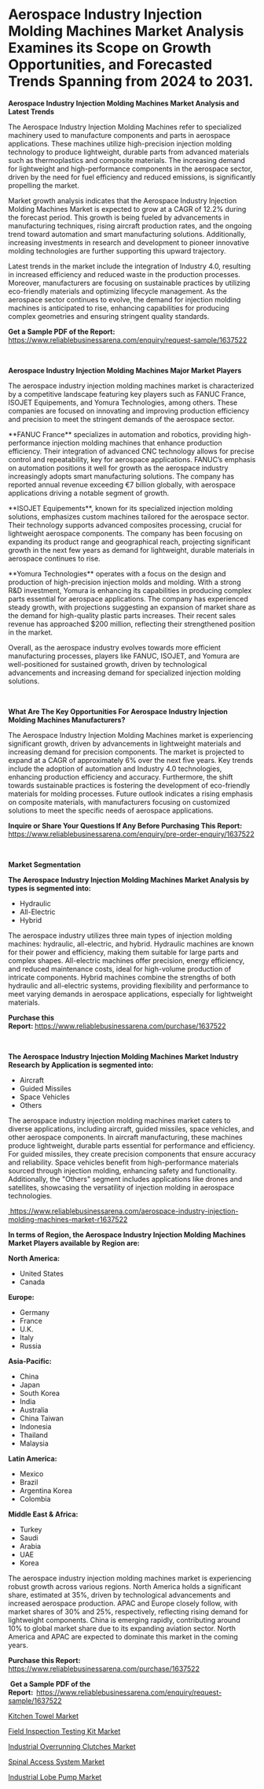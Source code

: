 <p><h1>Aerospace Industry Injection Molding Machines Market Analysis Examines its Scope on Growth Opportunities, and Forecasted Trends Spanning from 2024 to 2031.</h1></p><p><strong>Aerospace Industry Injection Molding Machines Market Analysis and Latest Trends</strong></p>
<p><p>The Aerospace Industry Injection Molding Machines refer to specialized machinery used to manufacture components and parts in aerospace applications. These machines utilize high-precision injection molding technology to produce lightweight, durable parts from advanced materials such as thermoplastics and composite materials. The increasing demand for lightweight and high-performance components in the aerospace sector, driven by the need for fuel efficiency and reduced emissions, is significantly propelling the market.</p><p>Market growth analysis indicates that the Aerospace Industry Injection Molding Machines Market is expected to grow at a CAGR of 12.2% during the forecast period. This growth is being fueled by advancements in manufacturing techniques, rising aircraft production rates, and the ongoing trend toward automation and smart manufacturing solutions. Additionally, increasing investments in research and development to pioneer innovative molding technologies are further supporting this upward trajectory.</p><p>Latest trends in the market include the integration of Industry 4.0, resulting in increased efficiency and reduced waste in the production processes. Moreover, manufacturers are focusing on sustainable practices by utilizing eco-friendly materials and optimizing lifecycle management. As the aerospace sector continues to evolve, the demand for injection molding machines is anticipated to rise, enhancing capabilities for producing complex geometries and ensuring stringent quality standards.</p></p>
<p><strong>Get a Sample PDF of the Report:&nbsp;</strong> <a href="https://www.reliablebusinessarena.com/enquiry/request-sample/1637522">https://www.reliablebusinessarena.com/enquiry/request-sample/1637522</a></p>
<p>&nbsp;</p>
<p><strong>Aerospace Industry Injection Molding Machines Major Market Players</strong></p>
<p><p>The aerospace industry injection molding machines market is characterized by a competitive landscape featuring key players such as FANUC France, ISOJET Equipements, and Yomura Technologies, among others. These companies are focused on innovating and improving production efficiency and precision to meet the stringent demands of the aerospace sector.</p><p>**FANUC France** specializes in automation and robotics, providing high-performance injection molding machines that enhance production efficiency. Their integration of advanced CNC technology allows for precise control and repeatability, key for aerospace applications. FANUC’s emphasis on automation positions it well for growth as the aerospace industry increasingly adopts smart manufacturing solutions. The company has reported annual revenue exceeding €7 billion globally, with aerospace applications driving a notable segment of growth.</p><p>**ISOJET Equipements**, known for its specialized injection molding solutions, emphasizes custom machines tailored for the aerospace sector. Their technology supports advanced composites processing, crucial for lightweight aerospace components. The company has been focusing on expanding its product range and geographical reach, projecting significant growth in the next few years as demand for lightweight, durable materials in aerospace continues to rise.</p><p>**Yomura Technologies** operates with a focus on the design and production of high-precision injection molds and molding. With a strong R&D investment, Yomura is enhancing its capabilities in producing complex parts essential for aerospace applications. The company has experienced steady growth, with projections suggesting an expansion of market share as the demand for high-quality plastic parts increases. Their recent sales revenue has approached $200 million, reflecting their strengthened position in the market.</p><p>Overall, as the aerospace industry evolves towards more efficient manufacturing processes, players like FANUC, ISOJET, and Yomura are well-positioned for sustained growth, driven by technological advancements and increasing demand for specialized injection molding solutions.</p></p>
<p>&nbsp;</p>
<p><strong>What Are The Key Opportunities For Aerospace Industry Injection Molding Machines Manufacturers?</strong></p>
<p><p>The Aerospace Industry Injection Molding Machines market is experiencing significant growth, driven by advancements in lightweight materials and increasing demand for precision components. The market is projected to expand at a CAGR of approximately 6% over the next five years. Key trends include the adoption of automation and Industry 4.0 technologies, enhancing production efficiency and accuracy. Furthermore, the shift towards sustainable practices is fostering the development of eco-friendly materials for molding processes. Future outlook indicates a rising emphasis on composite materials, with manufacturers focusing on customized solutions to meet the specific needs of aerospace applications.</p></p>
<p><strong>Inquire or Share Your Questions If Any Before Purchasing This Report:</strong> <a href="https://www.reliablebusinessarena.com/enquiry/pre-order-enquiry/1637522">https://www.reliablebusinessarena.com/enquiry/pre-order-enquiry/1637522</a></p>
<p>&nbsp;</p>
<p><strong>Market Segmentation</strong></p>
<p><strong>The Aerospace Industry Injection Molding Machines Market Analysis by types is segmented into:</strong></p>
<p><ul><li>Hydraulic</li><li>All-Electric</li><li>Hybrid</li></ul></p>
<p><p>The aerospace industry utilizes three main types of injection molding machines: hydraulic, all-electric, and hybrid. Hydraulic machines are known for their power and efficiency, making them suitable for large parts and complex shapes. All-electric machines offer precision, energy efficiency, and reduced maintenance costs, ideal for high-volume production of intricate components. Hybrid machines combine the strengths of both hydraulic and all-electric systems, providing flexibility and performance to meet varying demands in aerospace applications, especially for lightweight materials.</p></p>
<p><strong>Purchase this Report:&nbsp;</strong><a href="https://www.reliablebusinessarena.com/purchase/1637522">https://www.reliablebusinessarena.com/purchase/1637522</a></p>
<p>&nbsp;</p>
<p><strong>The Aerospace Industry Injection Molding Machines Market Industry Research by Application is segmented into:</strong></p>
<p><ul><li>Aircraft</li><li>Guided Missiles</li><li>Space Vehicles</li><li>Others</li></ul></p>
<p><p>The aerospace industry injection molding machines market caters to diverse applications, including aircraft, guided missiles, space vehicles, and other aerospace components. In aircraft manufacturing, these machines produce lightweight, durable parts essential for performance and efficiency. For guided missiles, they create precision components that ensure accuracy and reliability. Space vehicles benefit from high-performance materials sourced through injection molding, enhancing safety and functionality. Additionally, the "Others" segment includes applications like drones and satellites, showcasing the versatility of injection molding in aerospace technologies.</p></p>
<p><a href="https://www.reliablebusinessarena.com/aerospace-industry-injection-molding-machines-market-r1637522">&nbsp;https://www.reliablebusinessarena.com/aerospace-industry-injection-molding-machines-market-r1637522</a></p>
<p><strong>In terms of Region, the Aerospace Industry Injection Molding Machines Market Players available by Region are:</strong></p>
<p>
    <p> <strong> North America: </strong>
        <ul>
            <li>United States</li>
            <li>Canada</li>
        </ul>
        </p> 
    <p> <strong> Europe: </strong>
        <ul>
            <li>Germany</li>
            <li>France</li>
            <li>U.K.</li>
            <li>Italy</li>
            <li>Russia</li>
        </ul>
        </p> 
    <p> <strong> Asia-Pacific: </strong>
        <ul>
            <li>China</li>
            <li>Japan</li>
            <li>South Korea</li>
            <li>India</li>
            <li>Australia</li>
            <li>China Taiwan</li>
            <li>Indonesia</li>
            <li>Thailand</li>
            <li>Malaysia</li>
        </ul>
        </p> 
    <p> <strong> Latin America: </strong>
        <ul>
            <li>Mexico</li>
            <li>Brazil</li>
            <li>Argentina Korea</li>
            <li>Colombia</li>
        </ul>
        </p> 
    <p> <strong> Middle East & Africa: </strong>
        <ul>
            <li>Turkey</li>
            <li>Saudi</li>
            <li>Arabia</li>
            <li>UAE</li>
            <li>Korea</li>
        </ul>
    </p>
    </p>
<p><p>The aerospace industry injection molding machines market is experiencing robust growth across various regions. North America holds a significant share, estimated at 35%, driven by technological advancements and increased aerospace production. APAC and Europe closely follow, with market shares of 30% and 25%, respectively, reflecting rising demand for lightweight components. China is emerging rapidly, contributing around 10% to global market share due to its expanding aviation sector. North America and APAC are expected to dominate this market in the coming years.</p></p>
<p><strong>Purchase this Report: </strong><a href="https://www.reliablebusinessarena.com/purchase/1637522">https://www.reliablebusinessarena.com/purchase/1637522</a></p>
<p>&nbsp;<strong>Get a Sample PDF of the Report:&nbsp;&nbsp;</strong><a href="https://www.reliablebusinessarena.com/enquiry/request-sample/1637522">https://www.reliablebusinessarena.com/enquiry/request-sample/1637522</a></p>
<p><strong></strong></p>
<p><p><a href="https://issuu.com/reportprime-2/docs/kitchen-towel-market-size-2030.pptx_62bed65f7b0b39">Kitchen Towel Market</a></p><p><a href="https://medium.com/@alexcrou8_2971/field-inspection-testing-kit-market-trends-and-strategic-market-insights-2024-2031-dadd40755b49?postPublishedType=repub">Field Inspection Testing Kit Market</a></p><p><a href="https://www.linkedin.com/pulse/exploring-industrial-overrunning-clutches-market-dynamics-global-mmyjf?trackingId=S9lKEmFrQ4aZ1SsXuwmdnw%3D%3D">Industrial Overrunning Clutches Market</a></p><p><a href="https://medium.com/@alexcrou8_2971/navigating-the-spinal-access-system-market-expert-analysis-and-market-forecast-for-period-from-3b90a75f6caa?postPublishedType=repub">Spinal Access System Market</a></p><p><a href="https://www.linkedin.com/pulse/industrial-lobe-pump-industry-sector-new-technologies-market-jwgcf?trackingId=%2FPznUFviSz6HnGPhoyPATg%3D%3D">Industrial Lobe Pump Market</a></p></p>
